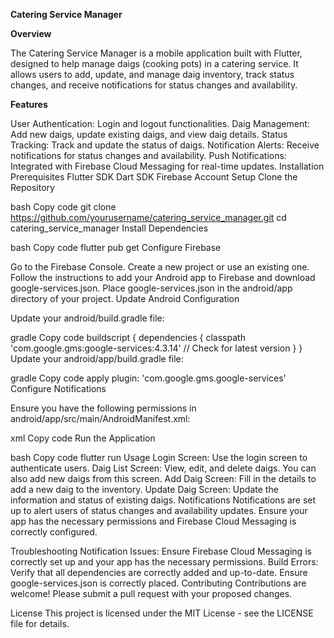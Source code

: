 **Catering Service Manager**

**Overview**

The Catering Service Manager is a mobile application built with Flutter, designed to help manage daigs (cooking pots) in a catering service. It allows users to add, update, and manage daig inventory, track status changes, and receive notifications for status changes and availability.

**Features**

User Authentication: Login and logout functionalities.
Daig Management: Add new daigs, update existing daigs, and view daig details.
Status Tracking: Track and update the status of daigs.
Notification Alerts: Receive notifications for status changes and availability.
Push Notifications: Integrated with Firebase Cloud Messaging for real-time updates.
Installation
Prerequisites
Flutter SDK
Dart SDK
Firebase Account
Setup
Clone the Repository

bash
Copy code
git clone https://github.com/yourusername/catering_service_manager.git
cd catering_service_manager
Install Dependencies

bash
Copy code
flutter pub get
Configure Firebase

Go to the Firebase Console.
Create a new project or use an existing one.
Follow the instructions to add your Android app to Firebase and download google-services.json.
Place google-services.json in the android/app directory of your project.
Update Android Configuration

Update your android/build.gradle file:

gradle
Copy code
buildscript {
  dependencies {
    classpath 'com.google.gms:google-services:4.3.14' // Check for latest version
  }
}
Update your android/app/build.gradle file:

gradle
Copy code
apply plugin: 'com.google.gms.google-services'
Configure Notifications

Ensure you have the following permissions in android/app/src/main/AndroidManifest.xml:

xml
Copy code
<uses-permission android:name="android.permission.RECEIVE_BOOT_COMPLETED" />
<uses-permission android:name="android.permission.POST_NOTIFICATIONS" />
Run the Application

bash
Copy code
flutter run
Usage
Login Screen: Use the login screen to authenticate users.
Daig List Screen: View, edit, and delete daigs. You can also add new daigs from this screen.
Add Daig Screen: Fill in the details to add a new daig to the inventory.
Update Daig Screen: Update the information and status of existing daigs.
Notifications
Notifications are set up to alert users of status changes and availability updates. Ensure your app has the necessary permissions and Firebase Cloud Messaging is correctly configured.

Troubleshooting
Notification Issues: Ensure Firebase Cloud Messaging is correctly set up and your app has the necessary permissions.
Build Errors: Verify that all dependencies are correctly added and up-to-date. Ensure google-services.json is correctly placed.
Contributing
Contributions are welcome! Please submit a pull request with your proposed changes.

License
This project is licensed under the MIT License - see the LICENSE file for details.
